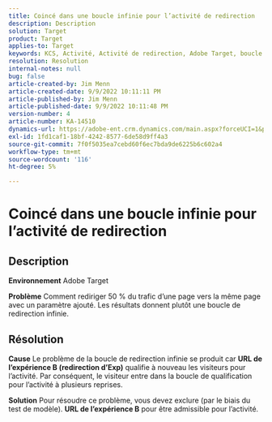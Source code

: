 ```yaml
---
title: Coincé dans une boucle infinie pour l’activité de redirection
description: Description
solution: Target
product: Target
applies-to: Target
keywords: KCS, Activité, Activité de redirection, Adobe Target, boucle de redirection infinie, trafic
resolution: Resolution
internal-notes: null
bug: false
article-created-by: Jim Menn
article-created-date: 9/9/2022 10:11:11 PM
article-published-by: Jim Menn
article-published-date: 9/9/2022 10:11:48 PM
version-number: 4
article-number: KA-14510
dynamics-url: https://adobe-ent.crm.dynamics.com/main.aspx?forceUCI=1&pagetype=entityrecord&etn=knowledgearticle&id=1267b84e-8c30-ed11-9db1-0022480866ad
exl-id: 1fd1caf1-18bf-4242-8577-6de58d9ff4a3
source-git-commit: 7f0f5035ea7cebd60f6ec7bda9de6225b6c602a4
workflow-type: tm+mt
source-wordcount: '116'
ht-degree: 5%

---
```


# Coincé dans une boucle infinie pour l’activité de redirection

## Description


<b>Environnement</b>
Adobe Target

<b>Problème</b>
Comment rediriger 50 % du trafic d’une page vers la même page avec un paramètre ajouté.
Les résultats donnent plutôt une boucle de redirection infinie.




## Résolution


<b>Cause</b>
Le problème de la boucle de redirection infinie se produit car <b>URL de l’expérience B (redirection d’Exp)</b> qualifie à nouveau les visiteurs pour l’activité. Par conséquent, le visiteur entre dans la boucle de qualification pour l’activité à plusieurs reprises.

<b>Solution</b>
Pour résoudre ce problème, vous devez exclure (par le biais du test de modèle). <b>URL de l’expérience B</b> pour être admissible pour l’activité.

